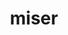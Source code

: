 ---
title: miser
meaning: unhappy
ch: 9
pos: totadjective
femend: misera
neutend: miserum
derivative: immiserate
---